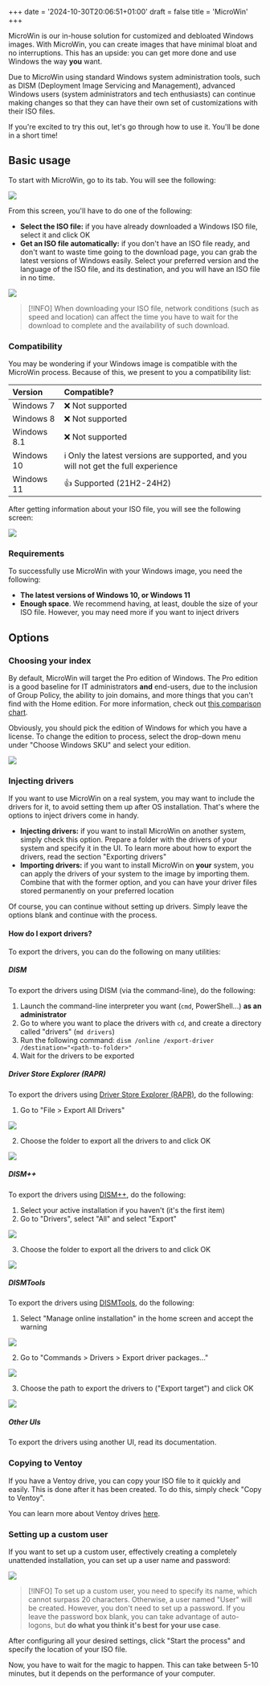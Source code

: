 +++
date = '2024-10-30T20:06:51+01:00'
draft = false
title = 'MicroWin'
+++

MicroWin is our in-house solution for customized and debloated Windows images. With MicroWin, you can create images that have minimal bloat and no interruptions. This has an upside: you can get more done and use Windows the way **you** want.

Due to MicroWin using standard Windows system administration tools, such as DISM (Deployment Image Servicing and Management), advanced Windows users (system administrators and tech enthusiasts) can continue making changes so that they can have their own set of customizations with their ISO files.

If you're excited to try this out, let's go through how to use it. You'll be done in a short time!

## Basic usage

To start with MicroWin, go to its tab. You will see the following:

![](/winutil-docs/images/microwin/microwin-screen-dark.png)

From this screen, you'll have to do one of the following:

- **Select the ISO file:** if you have already downloaded a Windows ISO file, select it and click OK
- **Get an ISO file automatically:** if you don't have an ISO file ready, and don't want to waste time going to the download page, you can grab the latest versions of Windows easily. Select your preferred version and the language of the ISO file, and its destination, and you will have an ISO file in no time.

![](/winutil-docs/images/microwin/microwin-downloader-dark.png)

> [!INFO]
When downloading your ISO file, network conditions (such as speed and location) can affect the time you have to wait for the download to complete and the availability of such download.

### Compatibility

You may be wondering if your Windows image is compatible with the MicroWin process. Because of this, we present to you a compatibility list:

| Version | Compatible? |
|:--|:--|
| Windows 7 | ❌ Not supported |
| Windows 8 | ❌ Not supported |
| Windows 8.1 | ❌ Not supported |
| Windows 10 | ℹ️ Only the latest versions are supported, and you will not get the full experience |
| Windows 11 | 👍 Supported (21H2-24H2) |

After getting information about your ISO file, you will see the following screen:

![](/winutil-docs/images/microwin/microwin-screen-full-dark.png)

### Requirements

To successfully use MicroWin with your Windows image, you need the following:

- **The latest versions of Windows 10, or Windows 11**
- **Enough space**. We recommend having, at least, double the size of your ISO file. However, you may need more if you want to inject drivers

## Options

### Choosing your index

By default, MicroWin will target the Pro edition of Windows. The Pro edition is a good baseline for IT administrators **and** end-users, due to the inclusion of Group Policy, the ability to join domains, and more things that you can't find with the Home edition. For more information, check out [this comparison chart](https://en.wikipedia.org/wiki/Windows_10_editions#Comparison_chart).

Obviously, you should pick the edition of Windows for which you have a license. To change the edition to process, select the drop-down menu under "Choose Windows SKU" and select your edition.

![](/winutil-docs/images/microwin/microwin-skuselect-dark.png)

### Injecting drivers

If you want to use MicroWin on a real system, you may want to include the drivers for it, to avoid setting them up after OS installation. That's where the options to inject drivers come in handy.

- **Injecting drivers:** if you want to install MicroWin on another system, simply check this option. Prepare a folder with the drivers of your system and specify it in the UI. To learn more about how to export the drivers, read the section "Exporting drivers"
- **Importing drivers:** if you want to install MicroWin on **your** system, you can apply the drivers of your system to the image by importing them. Combine that with the former option, and you can have your driver files stored permanently on your preferred location

Of course, you can continue without setting up drivers. Simply leave the options blank and continue with the process.

#### How do I export drivers?

To export the drivers, you can do the following on many utilities:

##### DISM

To export the drivers using DISM (via the command-line), do the following:

1. Launch the command-line interpreter you want (`cmd`, PowerShell...) **as an administrator**
2. Go to where you want to place the drivers with `cd`, and create a directory called "drivers" (`md drivers`)
3. Run the following command: `dism /online /export-driver /destination="<path-to-folder>"`
4. Wait for the drivers to be exported

##### Driver Store Explorer (RAPR)

To export the drivers using [Driver Store Explorer (RAPR)](https://github.com/lostindark/DriverStoreExplorer/), do the following:

1. Go to "File > Export All Drivers"

![](/winutil-docs/images/microwin/rapr_menu.png)

2. Choose the folder to export all the drivers to and click OK

![](/winutil-docs/images/microwin/rapr_folderpicker.png)

##### DISM++

To export the drivers using [DISM++](https://github.com/Chuyu-Team/Dism-Multi-language), do the following:

1. Select your active installation if you haven't (it's the first item)
2. Go to "Drivers", select "All" and select "Export"

![](/winutil-docs/images/microwin/dism++_drivercontrol.png)

3. Choose the folder to export all the drivers to and click OK

![](/winutil-docs/images/microwin/dism++_driverexport.png)

##### DISMTools

To export the drivers using [DISMTools](https://github.com/CodingWonders/DISMTools), do the following:

1. Select "Manage online installation" in the home screen and accept the warning

![](/winutil-docs/images/microwin/dt_activeinst.png)

2. Go to "Commands > Drivers > Export driver packages..."

![](/winutil-docs/images/microwin/dt_exportdrvs.png)

3. Choose the path to export the drivers to ("Export target") and click OK

![](/winutil-docs/images/microwin/dt_exporttarget.png)

##### Other UIs

To export the drivers using another UI, read its documentation.

### Copying to Ventoy

If you have a Ventoy drive, you can copy your ISO file to it quickly and easily. This is done after it has been created. To do this, simply check "Copy to Ventoy".

You can learn more about Ventoy drives [here](https://www.ventoy.net/en/index.html).

### Setting up a custom user

If you want to set up a custom user, effectively creating a completely unattended installation, you can set up a user name and password:

![](/winutil-docs/images/microwin/microwin-customuser-dark.png)

> [!INFO]
To set up a custom user, you need to specify its name, which cannot surpass 20 characters. Otherwise, a user named "User" will be created. However, you don't need to set up a password. If you leave the password box blank, you can take advantage of auto-logons, but **do what you think it's best for your use case**.

After configuring all your desired settings, click "Start the process" and specify the location of your ISO file.

Now, you have to wait for the magic to happen. This can take between 5-10 minutes, but it depends on the performance of your computer.